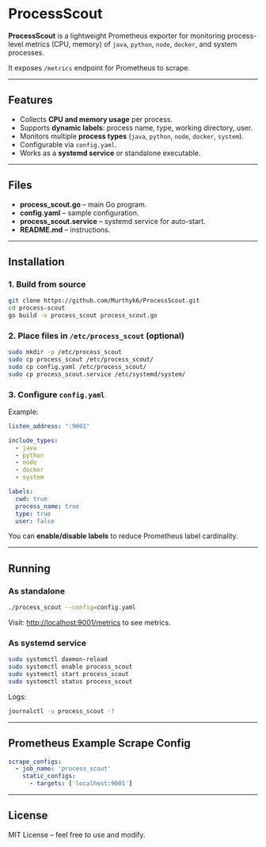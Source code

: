 # ProcessScout

**ProcessScout** is a lightweight Prometheus exporter for monitoring process-level metrics (CPU, memory) of `java`, `python`, `node`, `docker`, and system processes.

It exposes `/metrics` endpoint for Prometheus to scrape.

---

## Features

* Collects **CPU and memory usage** per process.
* Supports **dynamic labels**: process name, type, working directory, user.
* Monitors multiple **process types** (`java`, `python`, `node`, `docker`, `system`).
* Configurable via `config.yaml`.
* Works as a **systemd service** or standalone executable.

---

## Files

* **process_scout.go** – main Go program.
* **config.yaml** – sample configuration.
* **process_scout.service** – systemd service for auto-start.
* **README.md** – instructions.

---

## Installation

### 1. Build from source

```bash
git clone https://github.com/Murthyk6/ProcessScout.git
cd process-scout
go build -o process_scout process_scout.go
```

### 2. Place files in `/etc/process_scout` (optional)

```bash
sudo mkdir -p /etc/process_scout
sudo cp process_scout /etc/process_scout/
sudo cp config.yaml /etc/process_scout/
sudo cp process_scout.service /etc/systemd/system/
```

### 3. Configure `config.yaml`

Example:

```yaml
listen_address: ":9001"

include_types:
  - java
  - python
  - node
  - docker
  - system

labels:
  cwd: true
  process_name: true
  type: true
  user: false
```

You can **enable/disable labels** to reduce Prometheus label cardinality.

---

## Running

### As standalone

```bash
./process_scout --config=config.yaml
```

Visit: [http://localhost:9001/metrics](http://localhost:9001/metrics) to see metrics.

### As systemd service

```bash
sudo systemctl daemon-reload
sudo systemctl enable process_scout
sudo systemctl start process_scout
sudo systemctl status process_scout
```

Logs:

```bash
journalctl -u process_scout -f
```

---

## Prometheus Example Scrape Config

```yaml
scrape_configs:
  - job_name: 'process_scout'
    static_configs:
      - targets: ['localhost:9001']
```

---

## License

MIT License – feel free to use and modify.
